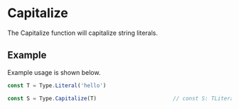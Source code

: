 # Capitalize

The Capitalize function will capitalize string literals.

## Example

Example usage is shown below.

```typescript
const T = Type.Literal('hello')

const S = Type.Capitalize(T)                        // const S: TLiteral<'Hello'>
```

